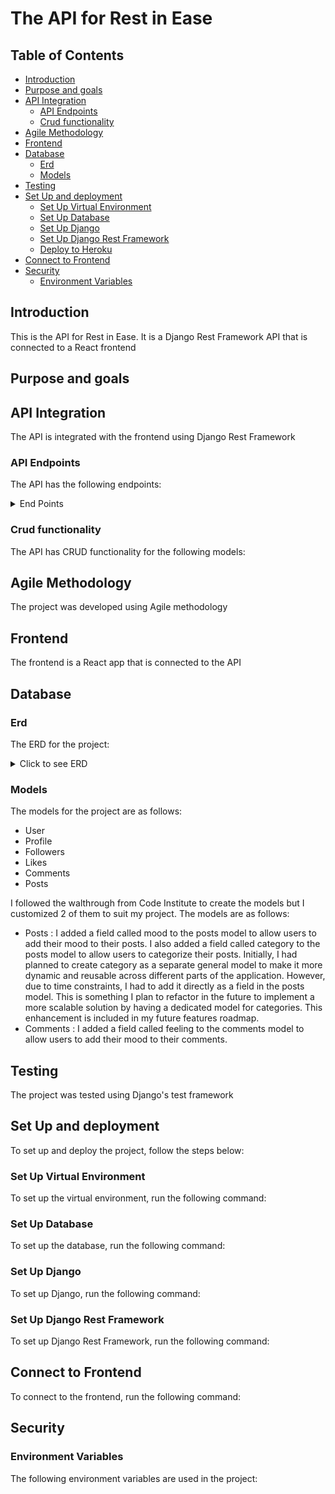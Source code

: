# The API for Rest in Ease

## Table of Contents

- [Introduction](#introduction)
- [Purpose and goals](#purpose-and-goals)
- [API Integration](#api-integration)
  - [API Endpoints](#api-endpoints)
  - [Crud functionality](#crud-functionality)
- [Agile Methodology](#agile-methodology)
- [Frontend](#frontend)
- [Database](#database)
  - [Erd](#erd)
  - [Models](#models)
- [Testing](#testing)
- [Set Up and deployment](#set-up-and-deployment)
  - [Set Up Virtual Environment](#set-up-virtual-environment)
  - [Set Up Database](#set-up-database)
  - [Set Up Django](#set-up-django)
  - [Set Up Django Rest Framework](#set-up-django-rest-framework)
  - [Deploy to Heroku](#deploy-to-heroku)
- [Connect to Frontend](#connect-to-frontend)
- [Security](#security)
  - [Environment Variables](#environment-variables)

## <a id="introduction">Introduction</a>

This is the API for Rest in Ease. It is a Django Rest Framework API that is connected to a React frontend

## <a id="purpose-and-goals">Purpose and goals</a>

## <a id="api-integration">API Integration</a>

The API is integrated with the frontend using Django Rest Framework

### <a id="api-endpoints">API Endpoints</a>

The API has the following endpoints:

<details>
<summary>End Points</summary>

| **HTTP Method** | **Endpoint**                            | **Description**                                   | **Authentication Required** |
| --------------- | --------------------------------------- | ------------------------------------------------- | --------------------------- |
| **POST**        | `/dj-rest-auth/login/`                  | Log in and receive access and refresh tokens.     | No                          |
| **POST**        | `/dj-rest-auth/logout/`                 | Log out the user and invalidate tokens.           | Yes                         |
| **POST**        | `/dj-rest-auth/registration/`           | Register a new user account.                      | No                          |
| **POST**        | `/dj-rest-auth/password/reset/`         | Send a password reset email.                      | No                          |
| **POST**        | `/dj-rest-auth/password/reset/confirm/` | Confirm and reset the password using token.       | No                          |
| **POST**        | `/dj-rest-auth/token/refresh/`          | Refresh the access token using the refresh token. | Yes                         |

### Post Endpoints

| **HTTP Method** | **Endpoint**       | **Description**                         | **Authentication Required** |
| --------------- | ------------------ | --------------------------------------- | --------------------------- |
| **GET**         | `/posts/`          | Retrieve a list of posts.               | No                          |
| **POST**        | `/posts/`          | Create a new post.                      | Yes                         |
| **GET**         | `/posts/<int:pk>/` | Retrieve a single post by ID.           | No                          |
| **PUT**         | `/posts/<int:pk>/` | Update a post if the user is the owner. | Yes                         |
| **DELETE**      | `/posts/<int:pk>/` | Delete a post if the user is the owner. | Yes                         |

### Comment Endpoints

| **HTTP Method** | **Endpoint**          | **Description**                            | **Authentication Required** |
| --------------- | --------------------- | ------------------------------------------ | --------------------------- |
| **GET**         | `/comments/`          | Retrieve a list of comments.               | No                          |
| **POST**        | `/comments/`          | Create a new comment.                      | Yes                         |
| **GET**         | `/comments/<int:pk>/` | Retrieve a single comment by ID.           | No                          |
| **PUT**         | `/comments/<int:pk>/` | Update a comment if the user is the owner. | Yes                         |
| **DELETE**      | `/comments/<int:pk>/` | Delete a comment if the user is the owner. | Yes                         |

### Like Endpoints

| **HTTP Method** | **Endpoint**       | **Description**               | **Authentication Required** |
| --------------- | ------------------ | ----------------------------- | --------------------------- |
| **GET**         | `/likes/`          | Retrieve a list of likes.     | No                          |
| **POST**        | `/likes/`          | Like a post.                  | Yes                         |
| **GET**         | `/likes/<int:pk>/` | Retrieve a single like by ID. | No                          |
| **DELETE**      | `/likes/<int:pk>/` | Unlike a post.                | Yes                         |

### Follower Endpoints

| **HTTP Method** | **Endpoint**           | **Description**                          | **Authentication Required** |
| --------------- | ---------------------- | ---------------------------------------- | --------------------------- |
| **GET**         | `/followers/`          | Retrieve a list of followers.            | No                          |
| **POST**        | `/followers/`          | Follow another user.                     | Yes                         |
| **GET**         | `/followers/<int:pk>/` | Retrieve a single follower record by ID. | No                          |
| **DELETE**      | `/followers/<int:pk>/` | Unfollow a user.                         | Yes                         |

### Profile Endpoints

| **HTTP Method** | **Endpoint**          | **Description**                            | **Authentication Required** |
| --------------- | --------------------- | ------------------------------------------ | --------------------------- |
| **GET**         | `/profiles/`          | Retrieve a list of profiles.               | No                          |
| **GET**         | `/profiles/<int:pk>/` | Retrieve a single profile by ID.           | No                          |
| **PUT**         | `/profiles/<int:pk>/` | Update a profile if the user is the owner. | Yes                         |
</details>

### <a id="crud-functionality">Crud functionality</a>

The API has CRUD functionality for the following models:

## <a id="agile-methodology">Agile Methodology</a>

The project was developed using Agile methodology

## <a id="frontend">Frontend</a>

The frontend is a React app that is connected to the API

## <a id="database">Database</a>

### <a id="erd">Erd</a>

The ERD for the project:

<details>
<summary>Click to see ERD</summary>

![ERD](documents/rest-in-ease-erd.png)

</details>

### <a id="models">Models</a>

The models for the project are as follows:

- User
- Profile
- Followers
- Likes
- Comments
- Posts

I followed the walthrough from Code Institute to create the models but I customized 2 of them to suit my project. The models are as follows:


- Posts : I added a field called mood to the posts model to allow users to add their mood to their posts. I also added a field called category to the posts model to allow users to categorize their posts. Initially, I had planned to create category as a separate general model to make it more dynamic and reusable across different parts of the application. However, due to time constraints, I had to add it directly as a field in the posts model. This is something I plan to refactor in the future to implement a more scalable solution by having a dedicated model for categories. This enhancement is included in my future features roadmap.
- Comments : I added a field called feeling to the comments model to allow users to add their mood to their comments.

## <a id="testing">Testing</a>

The project was tested using Django's test framework

## <a id="set-up-and-deployment">Set Up and deployment</a>

To set up and deploy the project, follow the steps below:

### <a id="set-up-virtual-environment">Set Up Virtual Environment</a>

To set up the virtual environment, run the following command:

### <a id="set-up-database">Set Up Database</a>

To set up the database, run the following command:

### <a id="set-up-django">Set Up Django</a>

To set up Django, run the following command:

### <a id="set-up-django-rest-framework">Set Up Django Rest Framework</a>

To set up Django Rest Framework, run the following command:

## <a id="connect-to-frontend">Connect to Frontend</a>

To connect to the frontend, run the following command:

## <a id="security">Security</a>

### <a id="environment-variables">Environment Variables</a>

The following environment variables are used in the project:
